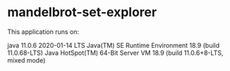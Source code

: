 # mandelbrot-set-explorer

This application runs on: 

java 11.0.6 2020-01-14 LTS
Java(TM) SE Runtime Environment 18.9 (build 11.0.68-LTS) 
Java HotSpot(TM) 64-Bit Server VM 18.9 (build 11.0.6+8-LTS, mixed mode) 
 
